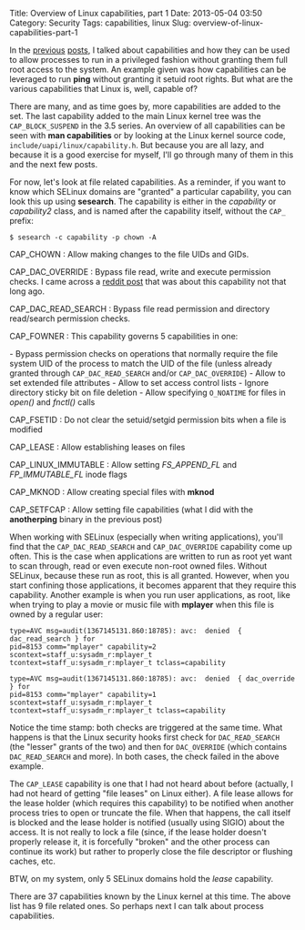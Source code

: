 Title: Overview of Linux capabilities, part 1
Date: 2013-05-04 03:50
Category: Security
Tags: capabilities, linux
Slug: overview-of-linux-capabilities-part-1

In the
[previous](http://blog.siphos.be/2013/05/capabilities-a-short-intro/)
[posts](http://blog.siphos.be/2013/05/restricting-and-granting-capabilities/),
I talked about capabilities and how they can be used to allow processes
to run in a privileged fashion without granting them full root access to
the system. An example given was how capabilities can be leveraged to
run **ping** without granting it setuid root rights. But what are the
various capabilities that Linux is, well, capable of?

There are many, and as time goes by, more capabilities are added to the
set. The last capability added to the main Linux kernel tree was the
`CAP_BLOCK_SUSPEND` in the 3.5 series. An overview of all capabilities
can be seen with **man capabilities** or by looking at the Linux kernel
source code, `include/uapi/linux/capability.h`. But because you are all
lazy, and because it is a good exercise for myself, I'll go through many
of them in this and the next few posts.

For now, let's look at file related capabilities. As a reminder, if you
want to know which SELinux domains are "granted" a particular
capability, you can look this up using **sesearch**. The capability is
either in the *capability* or *capability2* class, and is named after
the capability itself, without the `CAP_` prefix:

    $ sesearch -c capability -p chown -A

CAP\_CHOWN
:   Allow making changes to the file UIDs and GIDs.

CAP\_DAC\_OVERRIDE
:   Bypass file read, write and execute permission checks. I came across
    a [reddit
    post](http://www.reddit.com/r/linux/comments/1cnn15/for_chmod_why_is_root_allowed_to_execute_programs/)
    that was about this capability not that long ago.

CAP\_DAC\_READ\_SEARCH
:   Bypass file read permission and directory read/search
    permission checks.

CAP\_FOWNER
:   This capability governs 5 capabilities in one:
    </p>
    -   Bypass permission checks on operations that normally require the
        file system UID of the process to match the UID of the file
        (unless already granted through `CAP_DAC_READ_SEARCH` and/or
        `CAP_DAC_OVERRIDE`)
    -   Allow to set extended file attributes
    -   Allow to set access control lists
    -   Ignore directory sticky bit on file deletion
    -   Allow specifying `O_NOATIME` for files in *open()* and *fnctl()*
        calls

CAP\_FSETID
:   Do not clear the setuid/setgid permission bits when a file is
    modified

CAP\_LEASE
:   Allow establishing leases on files

CAP\_LINUX\_IMMUTABLE
:   Allow setting *FS\_APPEND\_FL* and *FP\_IMMUTABLE\_FL* inode flags

CAP\_MKNOD
:   Allow creating special files with **mknod**

CAP\_SETFCAP
:   Allow setting file capabilities (what I did with the **anotherping**
    binary in the previous post)

When working with SELinux (especially when writing applications), you'll
find that the `CAP_DAC_READ_SEARCH` and `CAP_DAC_OVERRIDE` capability
come up often. This is the case when applications are written to run as
root yet want to scan through, read or even execute non-root owned
files. Without SELinux, because these run as root, this is all granted.
However, when you start confining those applications, it becomes
apparent that they require this capability. Another example is when you
run user applications, as root, like when trying to play a movie or
music file with **mplayer** when this file is owned by a regular user:

    type=AVC msg=audit(1367145131.860:18785): avc:  denied  { dac_read_search } for
    pid=8153 comm="mplayer" capability=2  scontext=staff_u:sysadm_r:mplayer_t
    tcontext=staff_u:sysadm_r:mplayer_t tclass=capability

    type=AVC msg=audit(1367145131.860:18785): avc:  denied  { dac_override } for
    pid=8153 comm="mplayer" capability=1  scontext=staff_u:sysadm_r:mplayer_t
    tcontext=staff_u:sysadm_r:mplayer_t tclass=capability

Notice the time stamp: both checks are triggered at the same time. What
happens is that the Linux security hooks first check for
`DAC_READ_SEARCH` (the "lesser" grants of the two) and then for
`DAC_OVERRIDE` (which contains `DAC_READ_SEARCH` and more). In both
cases, the check failed in the above example.

The `CAP_LEASE` capability is one that I had not heard about before
(actually, I had not heard of getting "file leases" on Linux either). A
file lease allows for the lease holder (which requires this capability)
to be notified when another process tries to open or truncate the file.
When that happens, the call itself is blocked and the lease holder is
notified (usually using SIGIO) about the access. It is not really to
lock a file (since, if the lease holder doesn't properly release it, it
is forcefully "broken" and the other process can continue its work) but
rather to properly close the file descriptor or flushing caches, etc.

BTW, on my system, only 5 SELinux domains hold the *lease* capability.

There are 37 capabilities known by the Linux kernel at this time. The
above list has 9 file related ones. So perhaps next I can talk about
process capabilities.
